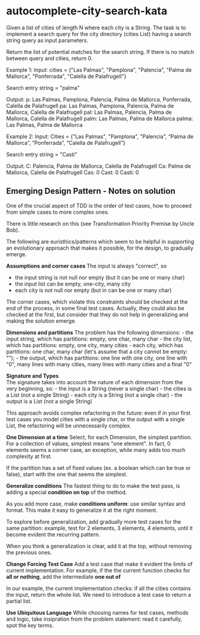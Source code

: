 # autocomplete-city-search-kata
Given a list of cities of length N where each city is a String. 
The task is to implement a search query for the city directory (cities List) having a search string query as input parameters.

Return the list of potential matches for the search string. 
If there is no match between query and cities, return 0.

Example 1:
Input:
cities = {"Las Palmas", "Pamplona", "Palencia", "Palma de Mallorca", "Ponferrada", "Calella de Palafrugell"}

Search entry string = "palma"

Output:
p: Las Palmas, Pamplona, Palencia, Palma de Mallorca, Ponferrada, Calella de Palafrugell
pa: Las Palmas, Pamplona, Palencia, Palma de Mallorca, Calella de Palafrugell
pal: Las Palmas, Palencia, Palma de Mallorca, Calella de Palafrugell
palm: Las Palmas, Palma de Mallorca
palma: Las Palmas, Palma de Mallorca

Example 2:
Input:
Cities = {"Las Palmas", "Pamplona", "Palencia", “Palma de Mallorca”, “Ponferrada”, “Calella de Palafrugell”}

Search entry string = "Casti"

Output:
C: Palencia, Palma de Mallorca, Calella de Palafrugell
Ca: Palma de Mallorca, Calella de Palafrugell
Cas: 0
Cast: 0
Casti: 0

## Emerging Design Pattern - Notes on solution
One of the crucial aspect of TDD is the order of test cases,
how to proceed from simple cases to more complex ones.

There is little research on this (see Transformation Priority Premise by Uncle Bob).

The following are euristhics/patterns which seem to be helpful
in supporting an evolutionary approach that makes it possible,
for the design, to gradually emerge.

**Assumptions and corner cases**
The input is always "correct", so
- the input string is not null nor empty (but it can be one or many char) 
- the input list can be empty, one-city, many city
- each city is not null nor empty (but in can be one or many char)

The corner cases, which violate this constraints should be checked at the end of the process,
in some final test cases.
Actually, they could also be checked at the first, but consider that they do not help
in generalizing and making the solution emerge.

**Dimensions and partitions**
The problem has the following dimensions:
    - the input string, which has partitions: empty, one char, many char
    - the city list, which has partitions: empty, one city, many cities
    - each city, which has partitions: one char, many char (let's assume that a city cannot be empty: "");
    - the output, which has partitions: 
        one line with one city, 
        one line with "0", 
        many lines with many cities,
        many lines with many cities and a final "0"

**Signature and Types**    
The signature takes into account the nature of each dimension from the very beginning, so:
    - the input is a String (never a single char)
    - the cities is a List (not a single String)
    - each city is a String (not a single char)
    - the output is a List<String> (not a single String)

This approach avoids complex refactoring in the future:
even if in your first test cases you model cities with a single char,
or the output with a single List, the refactoring will be unnecessarily complex.

**One Dimension at a time**
Select, for each Dimension, the simplest partition.
For a collection of values, simplest means "one element". 
In fact, 0 elements seems a corner case, an exception, while many adds too much complexity at first.

If the partition has a set of fixed values (ex. a boolean which can be true or false),
start with the one that seems the simplest.

**Generalize conditions**
The fastest thing to do to make the test pass,
is adding a special **condition on top** of the method.

As you add more case, make **conditions uniform**: 
use similar syntax and format.
This make it easy to generalize it at the right moment.

To explore before generalization, add gradually more test cases for the same partition:
example, test for 2 elements, 3 elements, 4 elements, until it become evident the recurring pattern.

When you think a generalization is clear, add it at the top, 
without removing the previous ones.

**Change Forcing Test Case**
Add a test case that make it evident the limits of current implementation.
For example, if the the current function checks for **all or nothing**, add the intermediate **one out of** 

In our example, the current implementation checks: if all the cities contains the input, return the whole list.
We need to introduce a test case to return a partial list.

**Use Ubiquitous Language**
While choosing names for test cases, methods and logic,
take insipration from the problem statement: read it carefully, spot the key terms.



